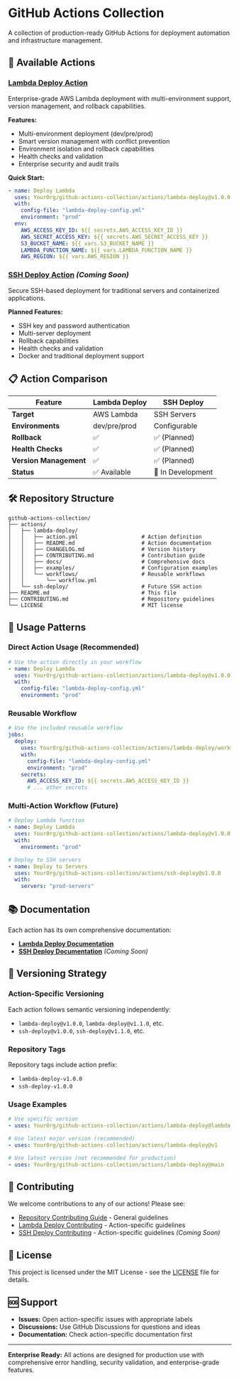 # GitHub Actions Collection

A collection of production-ready GitHub Actions for deployment automation and infrastructure management.

## 🚀 Available Actions

### [Lambda Deploy Action](actions/lambda-deploy/)
Enterprise-grade AWS Lambda deployment with multi-environment support, version management, and rollback capabilities.

**Features:**
- Multi-environment deployment (dev/pre/prod)
- Smart version management with conflict prevention
- Environment isolation and rollback capabilities
- Health checks and validation
- Enterprise security and audit trails

**Quick Start:**
```yaml
- name: Deploy Lambda
  uses: YourOrg/github-actions-collection/actions/lambda-deploy@v1.0.0
  with:
    config-file: "lambda-deploy-config.yml"
    environment: "prod"
  env:
    AWS_ACCESS_KEY_ID: ${{ secrets.AWS_ACCESS_KEY_ID }}
    AWS_SECRET_ACCESS_KEY: ${{ secrets.AWS_SECRET_ACCESS_KEY }}
    S3_BUCKET_NAME: ${{ vars.S3_BUCKET_NAME }}
    LAMBDA_FUNCTION_NAME: ${{ vars.LAMBDA_FUNCTION_NAME }}
    AWS_REGION: ${{ vars.AWS_REGION }}
```

### [SSH Deploy Action](actions/ssh-deploy/) *(Coming Soon)*
Secure SSH-based deployment for traditional servers and containerized applications.

**Planned Features:**
- SSH key and password authentication
- Multi-server deployment
- Rollback capabilities
- Health checks and validation
- Docker and traditional deployment support

## 📋 Action Comparison

| Feature | Lambda Deploy | SSH Deploy |
|---------|---------------|------------|
| **Target** | AWS Lambda | SSH Servers |
| **Environments** | dev/pre/prod | Configurable |
| **Rollback** | ✅ | ✅ (Planned) |
| **Health Checks** | ✅ | ✅ (Planned) |
| **Version Management** | ✅ | ✅ (Planned) |
| **Status** | ✅ Available | 🚧 In Development |

## 🛠️ Repository Structure

```
github-actions-collection/
├── actions/
│   ├── lambda-deploy/
│   │   ├── action.yml                    # Action definition
│   │   ├── README.md                     # Action documentation
│   │   ├── CHANGELOG.md                  # Version history
│   │   ├── CONTRIBUTING.md               # Contribution guide
│   │   ├── docs/                         # Comprehensive docs
│   │   ├── examples/                     # Configuration examples
│   │   └── workflows/                    # Reusable workflows
│   │       └── workflow.yml
│   └── ssh-deploy/                       # Future SSH action
├── README.md                             # This file
├── CONTRIBUTING.md                       # Repository guidelines
└── LICENSE                               # MIT license
```

## 🎯 Usage Patterns

### Direct Action Usage (Recommended)
```yaml
# Use the action directly in your workflow
- name: Deploy Lambda
  uses: YourOrg/github-actions-collection/actions/lambda-deploy@v1.0.0
  with:
    config-file: "lambda-deploy-config.yml"
    environment: "prod"
```

### Reusable Workflow
```yaml
# Use the included reusable workflow
jobs:
  deploy:
    uses: YourOrg/github-actions-collection/actions/lambda-deploy/workflows/workflow.yml@v1.0.0
    with:
      config-file: "lambda-deploy-config.yml"
      environment: "prod"
    secrets:
      AWS_ACCESS_KEY_ID: ${{ secrets.AWS_ACCESS_KEY_ID }}
      # ... other secrets
```

### Multi-Action Workflow (Future)
```yaml
# Deploy Lambda function
- name: Deploy Lambda
  uses: YourOrg/github-actions-collection/actions/lambda-deploy@v1.0.0
  with:
    environment: "prod"

# Deploy to SSH servers
- name: Deploy to Servers
  uses: YourOrg/github-actions-collection/actions/ssh-deploy@v1.0.0
  with:
    servers: "prod-servers"
```

## 📚 Documentation

Each action has its own comprehensive documentation:

- **[Lambda Deploy Documentation](actions/lambda-deploy/docs/)**
- **[SSH Deploy Documentation](actions/ssh-deploy/docs/)** *(Coming Soon)*

## 🔄 Versioning Strategy

### Action-Specific Versioning
Each action follows semantic versioning independently:
- `lambda-deploy@v1.0.0`, `lambda-deploy@v1.1.0`, etc.
- `ssh-deploy@v1.0.0`, `ssh-deploy@v1.1.0`, etc.

### Repository Tags
Repository tags include action prefix:
- `lambda-deploy-v1.0.0`
- `ssh-deploy-v1.0.0`

### Usage Examples
```yaml
# Use specific version
- uses: YourOrg/github-actions-collection/actions/lambda-deploy@lambda-deploy-v1.0.0

# Use latest major version (recommended)
- uses: YourOrg/github-actions-collection/actions/lambda-deploy@v1

# Use latest version (not recommended for production)
- uses: YourOrg/github-actions-collection/actions/lambda-deploy@main
```

## 🤝 Contributing

We welcome contributions to any of our actions! Please see:

- [Repository Contributing Guide](CONTRIBUTING.md) - General guidelines
- [Lambda Deploy Contributing](actions/lambda-deploy/CONTRIBUTING.md) - Action-specific guidelines
- [SSH Deploy Contributing](actions/ssh-deploy/CONTRIBUTING.md) - Action-specific guidelines *(Coming Soon)*

## 📄 License

This project is licensed under the MIT License - see the [LICENSE](LICENSE) file for details.

## 🆘 Support

- **Issues:** Open action-specific issues with appropriate labels
- **Discussions:** Use GitHub Discussions for questions and ideas
- **Documentation:** Check action-specific documentation first

---

**Enterprise Ready:** All actions are designed for production use with comprehensive error handling, security validation, and enterprise-grade features.
